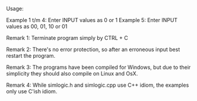 Usage:

Example 1 t/m 4: Enter INPUT values as 0 or 1
Example 5: Enter INPUT values as 00, 01, 10 or 01

Remark 1: Terminate program simply by CTRL + C

Remark 2: There's no error protection,
so after an erroneous input best restart the program.

Remark 3: The programs have been compiled for Windows,
but due to their simplicity they should also compile on Linux and OsX.

Remark 4: While simlogic.h and simlogic.cpp use C++ idiom,
the examples only use C'ish idiom.
